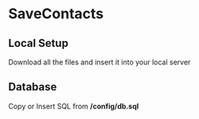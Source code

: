 # SaveContacts

## Local Setup

Download all the files and insert it into your local server

## Database

Copy or Insert SQL from **/config/db.sql**
